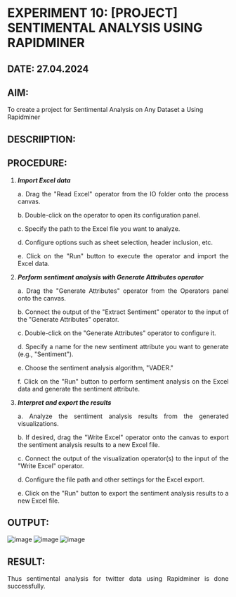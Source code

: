 # EXPERIMENT 10: [PROJECT] SENTIMENTAL ANALYSIS USING RAPIDMINER
## DATE: 27.04.2024
## AIM:
To create a project for Sentimental Analysis on Any Dataset a Using Rapidminer
## DESCRIIPTION: 
<div align = "justify">

## PROCEDURE:
1) ***Import Excel data***
    <p>a. Drag the "Read Excel" operator from the IO folder onto the process canvas.
    <p>b. Double-click on the operator to open its configuration panel.
    <p>c. Specify the path to the Excel file you want to analyze.
    <p>d. Configure options such as sheet selection, header inclusion, etc.
    <p>e. Click on the "Run" button to execute the operator and import the Excel data.
2) ***Perform sentiment analysis with Generate Attributes operator***
    <p>a. Drag the "Generate Attributes" operator from the Operators panel onto the canvas.
    <p>b. Connect the output of the "Extract Sentiment" operator to the input of the "Generate Attributes" operator.
    <p>c. Double-click on the "Generate Attributes" operator to configure it.
    <p>d. Specify a name for the new sentiment attribute you want to generate (e.g., "Sentiment").
    <p>e. Choose the sentiment analysis algorithm, "VADER."
    <p>f. Click on the "Run" button to perform sentiment analysis on the Excel data and generate the sentiment attribute.
3) ***Interpret and export the results***
    <p>a. Analyze the sentiment analysis results from the generated visualizations.
    <p>b. If desired, drag the "Write Excel" operator onto the canvas to export the sentiment analysis results to a new Excel file.
    <p>c. Connect the output of the visualization operator(s) to the input of the "Write Excel" operator.
    <p>d. Configure the file path and other settings for the Excel export.
    <p>e. Click on the "Run" button to export the sentiment analysis results to a new Excel file.

## OUTPUT:
![image](https://github.com/Rithigasri/WDM_EXP10/assets/93427256/1a65e2bf-9a6d-4fb1-bb97-d800ffc6312f)
![image](https://github.com/Rithigasri/WDM_EXP10/assets/93427256/4b802e65-9080-453f-be69-fcc84b8909ed)
![image](https://github.com/Rithigasri/WDM_EXP10/assets/93427256/97ff7773-b087-4e08-96bb-24c0e01efd35)


## RESULT:
Thus sentimental analysis for twitter data using Rapidminer is done successfully.
